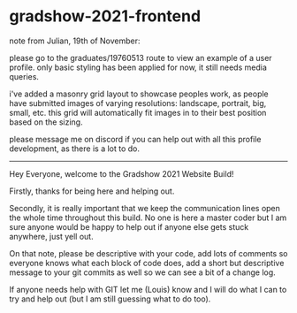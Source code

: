 # gradshow-2021-frontend

note from Julian, 19th of November:

please go to the graduates/19760513 route to view an example of a user profile. 
only basic styling has been applied for now, it still needs media queries. 

i've added a masonry grid layout to showcase peoples work, as people have submitted images of varying resolutions:
landscape, portrait, big, small, etc. this grid will automatically fit images in to their best position based on the sizing.

please message me on discord if you can help out with all this profile development, as there is a lot to do.



-----------------------------------------------


Hey Everyone, welcome to the Gradshow 2021 Website Build! 

Firstly, thanks for being here and helping out. 

Secondly, it is really important that we keep the communication lines open the whole time throughout this build. 
No one is here a master coder but I am sure anyone would be happy to help out if anyone else gets stuck anywhere, just yell out.

On that note, please be descriptive with your code, add lots of comments so everyone knows what each block of code does, 
add a short but descriptive message to your git commits as well so we can see a bit of a change log. 

If anyone needs help with GIT let me (Louis) know and I will do what I can to try and help out (but I am still guessing what to do too).
